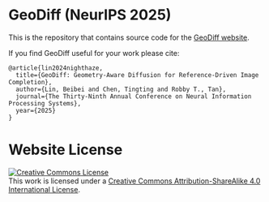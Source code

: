 # GeoDiff (NeurIPS 2025)

This is the repository that contains source code for the [GeoDiff website](https://bb12346.github.io/GeoDiff/).
  
If you find GeoDiff useful for your work please cite:
```
@article{lin2024nighthaze,
  title={GeoDiff: Geometry-Aware Diffusion for Reference-Driven Image Completion},
  author={Lin, Beibei and Chen, Tingting and Robby T., Tan},
  journal={The Thirty-Ninth Annual Conference on Neural Information Processing Systems},
  year={2025}
}
```

# Website License
<a rel="license" href="http://creativecommons.org/licenses/by-sa/4.0/"><img alt="Creative Commons License" style="border-width:0" src="https://i.creativecommons.org/l/by-sa/4.0/88x31.png" /></a><br />This work is licensed under a <a rel="license" href="http://creativecommons.org/licenses/by-sa/4.0/">Creative Commons Attribution-ShareAlike 4.0 International License</a>.
